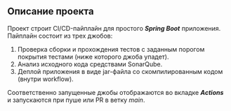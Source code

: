 ## Описание проекта
Проект строит CI/CD-пайплайн для простого ***Spring Boot*** приложения. Пайплайн состоит из трех джобов:
1. Проверка сборки и прохождения тестов с заданным порогом покрытия тестами (ниже которого джоба упадет).
2. Анализ исходного кода средствами SonarQube.
3. Деплой приложения в виде jar-файла со скомпилированным кодом (внутри workflow).


Соответственно запущенные джобы отображаются во вкладке ***Actions*** и запускаются при пуше или PR в ветку *main*. 